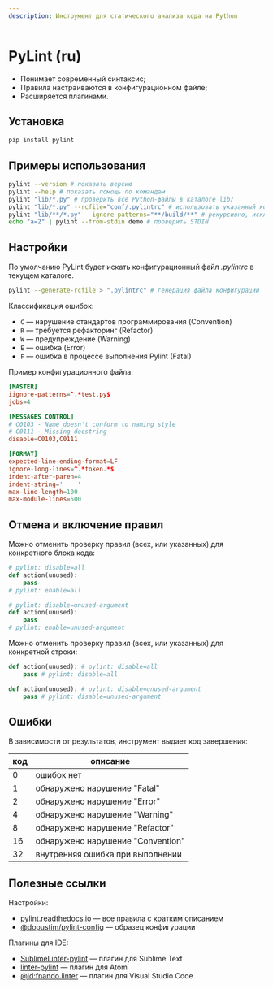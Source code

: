 ```yaml
---
description: Инструмент для статического анализа кода на Python
---
```


# PyLint (ru)

* Понимает современный синтаксис;
* Правила настраиваются в конфигурационном файле;
* Расширяется плагинами.

## Установка

```bash
pip install pylint
```

## Примеры использования

```bash
pylint --version # показать версию
pylint --help # показать помощь по командам
pylint "lib/*.py" # проверить все Python-файлы в каталоге lib/
pylint "lib/*.py" --rcfile="conf/.pylintrc" # использовать указанный конфиг
pylint "lib/**/*.py" --ignore-patterns="**/build/**" # рекурсивно, исключить build
echo "a=2" | pylint --from-stdin demo # проверить STDIN
```

## Настройки

По умолчанию PyLint будет искать конфигурационный файл _.pylintrc_ в текущем каталоге.

```bash
pylint --generate-rcfile > ".pylintrc" # генерация файла конфигурации
```

Классификация ошибок:

* `С` — нарушение стандартов программирования (Convention)
* `R` — требуется рефакторинг (Refactor)
* `W` — предупреждение (Warning)
* `E` — ошибка (Error)
* `F` — ошибка в процессе выполнения Pylint (Fatal)

Пример конфигурационного файла:

```toml
[MASTER]
iignore-patterns=^.*test.py$
jobs=4

[MESSAGES CONTROL]
# C0103 - Name doesn't conform to naming style
# C0111 - Missing docstring
disable=C0103,C0111

[FORMAT]
expected-line-ending-format=LF
ignore-long-lines=^.*token.*$
indent-after-paren=4
indent-string='    '
max-line-length=100
max-module-lines=500
```

## Отмена и включение правил

Можно отменить проверку правил (всех, или указанных) для конкретного блока кода:

```python
# pylint: disable=all
def action(unused):
    pass
# pylint: enable=all

# pylint: disable=unused-argument
def action(unused):
    pass
# pylint: enable=unused-argument
```

Можно отменить проверку правил (всех, или указанных) для конкретной строки:

```python
def action(unused): # pylint: disable=all
    pass # pylint: disable=all

def action(unused): # pylint: disable=unused-argument
    pass # pylint: disable=unused-argument
```

## Ошибки

В зависимости от результатов, инструмент выдает код завершения:

| код | описание                          |
| --- | --------------------------------- |
| 0   | ошибок нет                        |
| 1   | обнаружено нарушение "Fatal"      |
| 2   | обнаружено нарушение "Error"      |
| 4   | обнаружено нарушение "Warning"    |
| 8   | обнаружено нарушение "Refactor"   |
| 16  | обнаружено нарушение "Convention" |
| 32  | внутренняя ошибка при выполнении  |

## Полезные ссылки

Настройки:

* [pylint.readthedocs.io](https://pylint.readthedocs.io/en/latest/technical\_reference/features.html) — все правила с кратким описанием
* [@dopustim/pylint-config](https://github.com/dopustim/pylint-config) — образец конфигурации

Плагины для IDE:

* [SublimeLinter-pylint](https://packagecontrol.io/packages/SublimeLinter-pylint) — плагин для Sublime Text
* [linter-pylint](https://atom.io/packages/linter-pylint) — плагин для Atom
* [@id:fnando.linter](https://marketplace.visualstudio.com/items?itemName=fnando.linter) — плагин для Visual Studio Code
